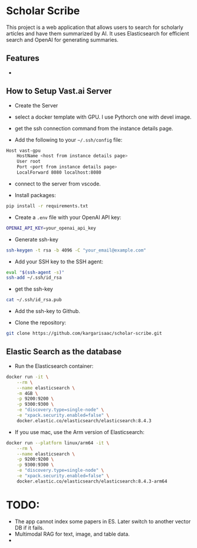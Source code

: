 # Scholar Scribe

This project is a web application that allows users to search for scholarly articles and have them summarized by AI. It uses Elasticsearch for efficient search and OpenAI for generating summaries.

## Features

- 


## How to Setup Vast.ai Server

- Create the Server

- select a docker template with GPU. I use Pythorch one with devel image.

- get the ssh connection command from the instance details page.

- Add the following to your `~/.ssh/config` file:
```bash
Host vast-gpu
    HostName <host from instance details page>
    User root
    Port <port from instance details page>
    LocalForward 8080 localhost:8080
```

- connect to the server from vscode.

- Install packages:
```bash
pip install -r requirements.txt
```

- Create a `.env` file with your OpenAI API key:
```bash
OPENAI_API_KEY=your_openai_api_key
```

- Generate ssh-key
```bash
ssh-keygen -t rsa -b 4096 -C "your_email@example.com"
```

- Add your SSH key to the SSH agent:
```bash
eval "$(ssh-agent -s)"
ssh-add ~/.ssh/id_rsa
```

- get the ssh-key
```bash
cat ~/.ssh/id_rsa.pub
```

- Add the ssh-key to Github.

- Clone the repository:
```bash
git clone https://github.com/kargarisaac/scholar-scribe.git
```

## Elastic Search as the database

- Run the Elasticsearch container:
```bash
docker run -it \
    --rm \
    --name elasticsearch \
    -m 4GB \
    -p 9200:9200 \
    -p 9300:9300 \
    -e "discovery.type=single-node" \
    -e "xpack.security.enabled=false" \
    docker.elastic.co/elasticsearch/elasticsearch:8.4.3
```

- If you use mac, use the Arm version of Elasticsearch:
```bash
docker run --platform linux/arm64 -it \
    --rm \
    --name elasticsearch \
    -p 9200:9200 \
    -p 9300:9300 \
    -e "discovery.type=single-node" \
    -e "xpack.security.enabled=false" \
    docker.elastic.co/elasticsearch/elasticsearch:8.4.3-arm64
```


# TODO:
- The app cannot index some papers in ES. Later switch to another vector DB if it fails.
- Multimodal RAG for text, image, and table data.
- 

